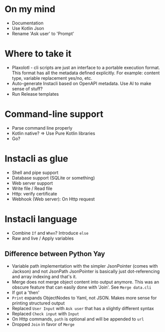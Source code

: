 # On my mind

* Documentation
* Use Kotlin Json
* Rename 'Ask user' to 'Prompt'

# Where to take it

* Plaxolotl - cli scripts are just an interface to a portable execution format. This format has all the metadata defined explicitly. For example: content type,
  variable replacement yes/no, etc.
* Auto-generate Instacli based on OpenAPI metadata. Use AI to make sense of stuff?
* Run Release templates

# Command-line support

* Parse command line properly
* Kotlin native? => Use Pure Kotlin libraries
* Go?

# Instacli as glue

* Shell and pipe support
* Database support (SQLite or something)
* Web server support
* Write file / Read file
* Http: verify certificate
* Webhook (Web server): On Http request

# Instacli language

* Combine `If` and `When`? Introduce `else`
* Raw and live / Apply variables

## Difference between Python Yay

* Variable path implementation with the simpler JsonPointer (comes with Jackson) and not JsonPath
  JsonPointer is basically just dot-referencing and array indexing and that's it.
* Merge does not merge object content into output anymore. This was an obscure feature that can easily done with 'Join'.
  See `Merge data.cli`
* If got a 'then'
* `Print` expands ObjectNodes to Yaml, not JSON. Makes more sense for printing structured output
* Replaced `User Input` with `Ask user` that has a slightly different syntax
* Replaced `Check input` with `Input`
* On Http commands, `path` is optional and will be appended to `url`
* Dropped `Join` in favor of `Merge`